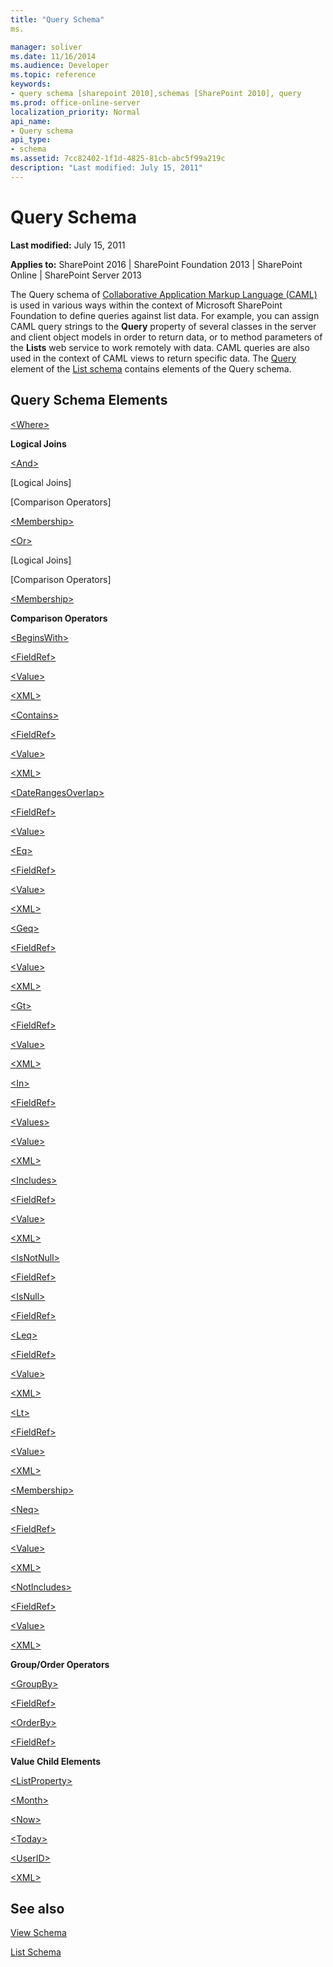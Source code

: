 ```yaml
---
title: "Query Schema"
ms.

manager: soliver
ms.date: 11/16/2014
ms.audience: Developer
ms.topic: reference
keywords:
- query schema [sharepoint 2010],schemas [SharePoint 2010], query
ms.prod: office-online-server
localization_priority: Normal
api_name:
- Query schema
api_type:
- schema
ms.assetid: 7cc82402-1f1d-4825-81cb-abc5f99a219c
description: "Last modified: July 15, 2011"
---
```


# Query Schema

 **Last modified:** July 15, 2011 
  
 **Applies to:** SharePoint 2016 | SharePoint Foundation 2013 | SharePoint Online | SharePoint Server 2013
  
The Query schema of [Collaborative Application Markup Language (CAML)](../../collaborative-application-markup-language-caml-schemas/introduction-to-collaborative-application-markup-language-caml.md) is used in various ways within the context of Microsoft SharePoint Foundation to define queries against list data. For example, you can assign CAML query strings to the **Query** property of several classes in the server and client object models in order to return data, or to method parameters of the **Lists** web service to work remotely with data. CAML queries are also used in the context of CAML views to return specific data. The [Query](../../collaborative-application-markup-language-caml-schemas/list-schema/query-element-list.md) element of the [List schema](../../collaborative-application-markup-language-caml-schemas/list-schema/list-schema.md) contains elements of the Query schema. 
  
## Query Schema Elements

[\<Where\>](where-element-query.md)
  
 **Logical Joins**
  
[\<And\>](and-element-query.md)
  
 [Logical Joins] 
  
 [Comparison Operators] 
  
[\<Membership\>](membership-element-query.md)
  
[\<Or\>](or-element-query.md)
  
 [Logical Joins] 
  
 [Comparison Operators] 
  
[\<Membership\>](membership-element-query.md)
  
 **Comparison Operators**
  
[\<BeginsWith\>](beginswith-element-query.md)
  
[\<FieldRef\>](fieldref-element-query.md)
  
[\<Value\>](value-element-query.md)
  
[\<XML\>](xml-element.md)
  
[\<Contains\>](contains-element-query.md)
  
[\<FieldRef\>](fieldref-element-query.md)
  
[\<Value\>](value-element-query.md)
  
[\<XML\>](xml-element.md)
  
[\<DateRangesOverlap\>](daterangesoverlap-element-query.md)
  
[\<FieldRef\>](fieldref-element-query.md)
  
[\<Value\>](value-element-query.md)
  
[\<Eq\>](eq-element-query.md)
  
[\<FieldRef\>](fieldref-element-query.md)
  
[\<Value\>](value-element-query.md)
  
[\<XML\>](xml-element.md)
  
[\<Geq\>](geq-element-query.md)
  
[\<FieldRef\>](fieldref-element-query.md)
  
[\<Value\>](value-element-query.md)
  
[\<XML\>](xml-element.md)
  
[\<Gt\>](gt-element-query.md)
  
[\<FieldRef\>](fieldref-element-query.md)
  
[\<Value\>](value-element-query.md)
  
[\<XML\>](xml-element.md)
  
[\<In\>](in-element-query.md)
  
[\<FieldRef\>](fieldref-element-query.md)
  
[\<Values\>](values-element-query.md)
  
[\<Value\>](value-element-query.md)
  
[\<XML\>](xml-element.md)
  
[\<Includes\>](includes-element-query.md)
  
[\<FieldRef\>](fieldref-element-query.md)
  
[\<Value\>](value-element-query.md)
  
[\<XML\>](xml-element.md)
  
[\<IsNotNull\>](isnotnull-element-query.md)
  
[\<FieldRef\>](fieldref-element-query.md)
  
[\<IsNull\>](isnull-element-query.md)
  
[\<FieldRef\>](fieldref-element-query.md)
  
[\<Leq\>](leq-element-query.md)
  
[\<FieldRef\>](fieldref-element-query.md)
  
[\<Value\>](value-element-query.md)
  
[\<XML\>](xml-element.md)
  
[\<Lt\>](lt-element-query.md)
  
[\<FieldRef\>](fieldref-element-query.md)
  
[\<Value\>](value-element-query.md)
  
[\<XML\>](xml-element.md)
  
[\<Membership\>](membership-element-query.md)
  
[\<Neq\>](neq-element-query.md)
  
[\<FieldRef\>](fieldref-element-query.md)
  
[\<Value\>](value-element-query.md)
  
[\<XML\>](xml-element.md)
  
[\<NotIncludes\>](notincludes-element-query.md)
  
[\<FieldRef\>](fieldref-element-query.md)
  
[\<Value\>](value-element-query.md)
  
[\<XML\>](xml-element.md)
  
 **Group/Order Operators**
  
[\<GroupBy\>](groupby-element-query.md)
  
[\<FieldRef\>](fieldref-element-query.md)
  
[\<OrderBy\>](orderby-element-query.md)
  
[\<FieldRef\>](fieldref-element-query.md)
  
 **Value Child Elements**
  
[\<ListProperty\>](listproperty-element-query.md)
  
[\<Month\>](month-element-query.md)
  
[\<Now\>](now-element-query.md)
  
[\<Today\>](today-element-query.md)
  
[\<UserID\>](userid-element-query.md)
  
[\<XML\>](xml-element.md)
  
## See also



[View Schema](../../collaborative-application-markup-language-caml-schemas/view-schema/view-schema.md)
  
[List Schema](../../collaborative-application-markup-language-caml-schemas/list-schema/list-schema.md)

